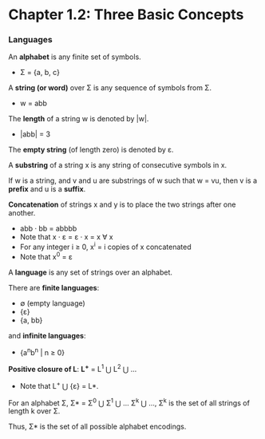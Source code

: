 # Chapter 1.2: Three Basic Concepts
### Languages

An **alphabet** is any finite set of symbols. 
- Σ = {a, b, c}

A **string (or word)** over Σ is any sequence of symbols from Σ.
- w = abb

The **length** of a string w is denoted by |w|.
- |abb| = 3

The **empty string** (of length zero) is denoted by ε.

A **substring** of a string x is any string of consecutive symbols in x.

If w is a string, and v and u are substrings of w such that w = vu, then v is a **prefix** and u is a **suffix**.

**Concatenation** of strings x and y is to place the two strings after one another.
- abb · bb = abbbb
- Note that x · ε = ε · x = x ∀ x
- For any integer i ≥ 0, x<sup>i</sup> = i copies of x concatenated
- Note that x<sup>0</sup> = ε

A **language** is any set of strings over an alphabet.

There are **finite languages**:
- ∅ (empty language)
- {ε}
- {a, bb}

and **infinite languages**:
- {a<sup>n</sup>b<sup>n</sup> | n ≥ 0}

**Positive closure of L**:
**L<sup>+</sup>** = L<sup>1</sup> ⋃ L<sup>2</sup> ⋃ ...
- Note that L<sup>+</sup> ⋃ {ε} = L*.

For an alphabet Σ, Σ* = Σ<sup>0</sup> ⋃ Σ<sup>1</sup> ⋃ ... Σ<sup>k</sup> ⋃ ..., Σ<sup>k</sup> is the set of
all strings of length k over Σ. 

Thus, Σ* is the set of all possible alphabet encodings.


